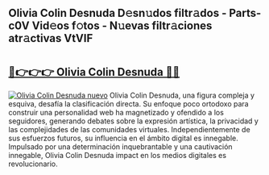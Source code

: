 ## Olivia Colin Desnuda D𝚎sn𝚞dos filtr𝚊dos - Parts-c0V Vid𝚎os f𝚘tos - N𝚞evas filtr𝚊ciones atr𝚊ctivas VtVIF

# <h2><a href="http://mb4ckg8.tromn.icu/?c=Olivia+Colin+Desnuda">🔗👉👉👉 Olivia Colin Desnuda 🔗🔗</a></h2>

[![Olivia Colin Desnuda nuevo](https://i.imgur.com/pEAQMta.gif)](http://mb4ckg8.tromn.icu/?c=Olivia+Colin+Desnuda)
Olivia Colin Desnuda, una figura compleja y esquiva, desafía la clasificación directa. Su enfoque poco ortodoxo para construir una personalidad web ha magnetizado y ofendido a los seguidores, generando debates sobre la expresión artística, la privacidad y las complejidades de las comunidades virtuales. Independientemente de sus esfuerzos futuros, su influencia en el ámbito digital es innegable. Impulsado por una determinación inquebrantable y una cautivación innegable, Olivia Colin Desnuda impact en los medios digitales es revolucionario.

